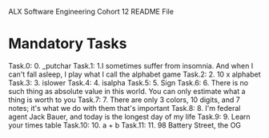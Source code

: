 ALX Software Engineering Cohort 12 README File

Mandatory Tasks
================
Task.0: 0. _putchar
Task.1: 1.I sometimes suffer from insomnia. And when I can't fall asleep, I play what I call the alphabet game
Task.2: 2. 10 x alphabet
Task.3: 3. islower
Task.4: 4. isalpha
Task.5: 5. Sign
Task.6: 6. There is no such thing as absolute value in this world. You can only estimate what a thing is worth to you
Task.7: 7. There are only 3 colors, 10 digits, and 7 notes; it's what we do with them that's important
Task.8: 8. I'm federal agent Jack Bauer, and today is the longest day of my life
Task.9: 9. Learn your times table
Task.10: 10. a + b
Task.11: 11. 98 Battery Street, the OG
